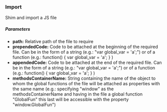 ### Import
Shim and import a JS file
##### Parameters
- **path:** Relative path of the file to require
- **prependedCode:** Code to be attached at the beginning of the required file. Can be in the form of a string (e.g.: "var global_var = 'a';") or of a function (e.g.: function() { var global_var = 'a'; } )
- **appendedCode:** Code to be attached at the end of the required file. Can be in the form of a string (e.g.: "var global_var = 'a';") or of a function (e.g.: function() { var global_var = 'a'; } )
- **methodsContainerName:** String containing the name of the object to whom the global functions of the file will be attached as properties with the same name (e.g.: specifying "window" as the methodsContainerName and having in the file a global function "GlobalFun" this last will be accessible with the property "window.GlobalFun")
